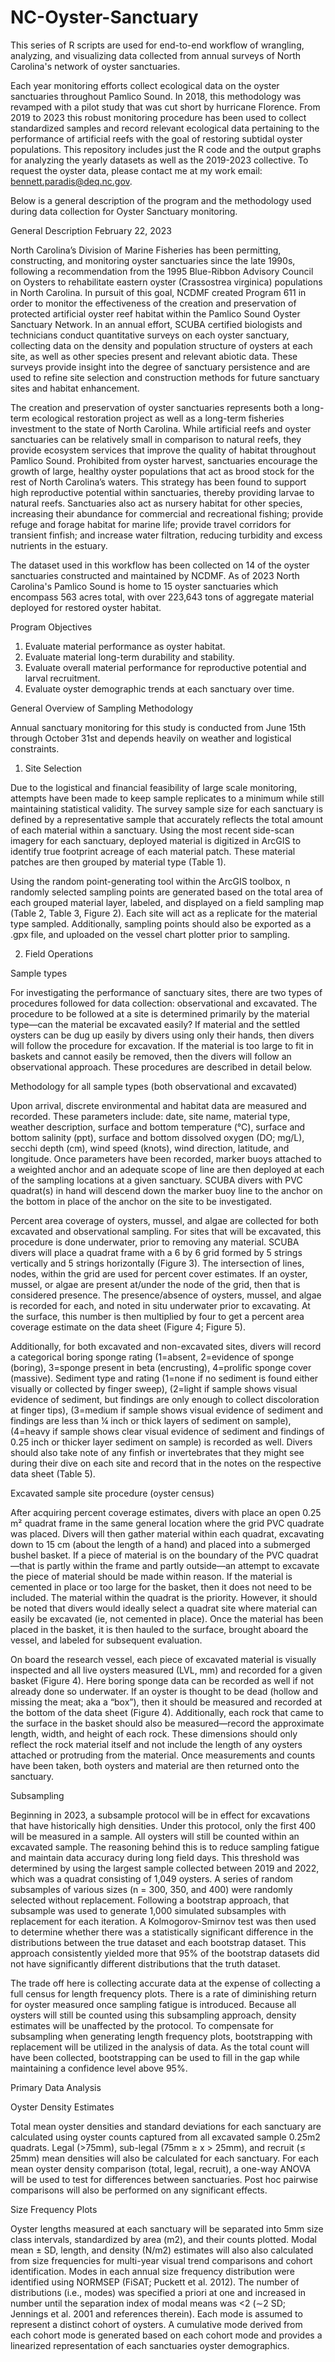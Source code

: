 # NC-Oyster-Sanctuary
This series of R scripts are used for end-to-end workflow of wrangling, analyzing, and visualizing data collected from annual surveys of North Carolina's network of oyster sanctuaries. 

Each year monitoring efforts collect ecological data on the oyster sanctuaries throughout Pamlico Sound. In 2018, this methodology was revamped with a pilot study that was cut short by hurricane Florence. From 2019 to 2023 this robust monitoring procedure has been used to collect standardized samples and record relevant ecological data pertaining to the performance of artificial reefs with the goal of restoring subtidal oyster populations. This repository includes just the R code and the output graphs for analyzing the yearly datasets as well as the 2019-2023 collective. To request the oyster data, please contact me at my work email: bennett.paradis@deq.nc.gov.

Below is a general description of the program and the methodology used during data collection for Oyster Sanctuary monitoring.


General Description						February 22, 2023

North Carolina’s Division of Marine Fisheries has been permitting, constructing, and monitoring oyster sanctuaries since the late 1990s, following a recommendation from the 1995 Blue-Ribbon Advisory Council on Oysters to rehabilitate eastern oyster (Crassostrea virginica) populations in North Carolina. In pursuit of this goal, NCDMF created Program 611 in order to monitor the effectiveness of the creation and preservation of protected artificial oyster reef habitat within the Pamlico Sound Oyster Sanctuary Network. In an annual effort, SCUBA certified biologists and technicians conduct quantitative surveys on each oyster sanctuary, collecting data on the density and population structure of oysters at each site, as well as other species present and relevant abiotic data. These surveys provide insight into the degree of sanctuary persistence and are used to refine site selection and construction methods for future sanctuary sites and habitat enhancement.

The creation and preservation of oyster sanctuaries represents both a long-term ecological restoration project as well as a long-term fisheries investment to the state of North Carolina. While artificial reefs and oyster sanctuaries can be relatively small in comparison to natural reefs, they provide ecosystem services that improve the quality of habitat throughout Pamlico Sound. Prohibited from oyster harvest, sanctuaries encourage the growth of large, healthy oyster populations that act as brood stock for the rest of North Carolina’s waters. This strategy has been found to support high reproductive potential within sanctuaries, thereby providing larvae to natural reefs. Sanctuaries also act as nursery habitat for other species, increasing their abundance for commercial and recreational fishing; provide refuge and forage habitat for marine life; provide travel corridors for transient finfish; and increase water filtration, reducing turbidity and excess nutrients in the estuary. 

The dataset used in this workflow has been collected on 14 of the oyster sanctuaries constructed and maintained by NCDMF. As of 2023 North Carolina's Pamlico Sound is home to 15 oyster sanctuaries which encompass 563 acres total, with over 223,643 tons of aggregate material deployed for restored oyster habitat. 

Program Objectives
1.	Evaluate material performance as oyster habitat.
2.	Evaluate material long-term durability and stability.
3.	Evaluate overall material performance for reproductive potential and larval recruitment.
4.	Evaluate oyster demographic trends at each sanctuary over time.


General Overview of Sampling Methodology

Annual sanctuary monitoring for this study is conducted from June 15th through October 31st and depends heavily on weather and logistical constraints.

1.	Site Selection

Due to the logistical and financial feasibility of large scale monitoring, attempts have been made to keep sample replicates to a minimum while still maintaining statistical validity. The survey sample size for each sanctuary is defined by a representative sample that accurately reflects the total amount of each material within a sanctuary. Using the most recent side-scan imagery for each sanctuary, deployed material is digitized in ArcGIS to identify true footprint acreage of each material patch. These material patches are then grouped by material type (Table 1). 

Using the random point-generating tool within the ArcGIS toolbox, n randomly selected sampling points are generated based on the total area of each grouped material layer, labeled, and displayed on a field sampling map (Table 2, Table 3, Figure 2). Each site will act as a replicate for the material type sampled. Additionally, sampling points should also be exported as a .gpx file, and uploaded on the vessel chart plotter prior to sampling. 

2.	Field Operations

Sample types

For investigating the performance of sanctuary sites, there are two types of procedures followed for data collection: observational and excavated. The procedure to be followed at a site is determined primarily by the material type—can the material be excavated easily? If material and the settled oysters can be dug up easily by divers using only their hands, then divers will follow the procedure for excavation. If the material is too large to fit in baskets and cannot easily be removed, then the divers will follow an observational approach. These procedures are described in detail below.


Methodology for all sample types (both observational and excavated)

Upon arrival, discrete environmental and habitat data are measured and recorded. These parameters include: date, site name, material type, weather description, surface and bottom temperature (°C), surface and bottom salinity (ppt), surface and bottom dissolved oxygen (DO; mg/L), secchi depth (cm), wind speed (knots), wind direction, latitude, and longitude. Once parameters have been recorded, marker buoys attached to a weighted anchor and an adequate scope of line are then deployed at each of the sampling locations at a given sanctuary. SCUBA divers with PVC quadrat(s) in hand will descend down the marker buoy line to the anchor on the bottom in place of the anchor on the site to be investigated. 

Percent area coverage of oysters, mussel, and algae are collected for both excavated and observational sampling. For sites that will be excavated, this procedure is done underwater, prior to removing any material. SCUBA divers will place a quadrat frame with a 6 by 6 grid formed by 5 strings vertically and 5 strings horizontally (Figure 3). The intersection of lines, nodes, within the grid are used for percent cover estimates. If an oyster, mussel, or algae are present at/under the node of the grid, then that is considered presence. The presence/absence of oysters, mussel, and algae is recorded for each, and noted in situ underwater prior to excavating. At the surface, this number is then multiplied by four to get a percent area coverage estimate on the data sheet (Figure 4; Figure 5). 

Additionally, for both excavated and non-excavated sites, divers will record a categorical boring sponge rating (1=absent, 2=evidence of sponge (boring), 3=sponge present in beta (encrusting), 4=prolific sponge cover (massive).  Sediment type and rating (1=none if no sediment is found either visually or collected by finger sweep), (2=light if sample shows visual evidence of sediment, but findings are only enough to collect discoloration at finger tips), (3=medium if sample shows visual evidence of sediment and findings are less than ¼ inch or thick layers of sediment on sample), (4=heavy if sample shows clear visual evidence of sediment and findings of 0.25 inch or thicker layer sediment on sample) is recorded as well. 
Divers should also take note of any finfish or invertebrates that they might see during their dive on each site and record that in the notes on the respective data sheet (Table 5). 


Excavated sample site procedure (oyster census)

After acquiring percent coverage estimates, divers with place an open 0.25 m² quadrat frame in the same general location where the grid PVC quadrate was placed. Divers will then gather material within each quadrat, excavating down to 15 cm (about the length of a hand) and placed into a submerged bushel basket. If a piece of material is on the boundary of the PVC quadrat—that is partly within the frame and partly outside—an attempt to excavate the piece of material should be made within reason. If the material is cemented in place or too large for the basket, then it does not need to be included. The material within the quadrat is the priority. However, it should be noted that divers would ideally select a quadrat site where material can easily be excavated (ie, not cemented in place). Once the material has been placed in the basket, it is then hauled to the surface, brought aboard the vessel, and labeled for subsequent evaluation. 

On board the research vessel, each piece of excavated material is visually inspected and all live oysters measured (LVL, mm) and recorded for a given basket (Figure 4). Here boring sponge data can be recorded as well if not already done so underwater. If an oyster is thought to be dead (hollow and missing the meat; aka a “box”), then it should be measured and recorded at the bottom of the data sheet (Figure 4). Additionally, each rock that came to the surface in the basket should also be measured—record the approximate length, width, and height of each rock. These dimensions should only reflect the rock material itself and not include the length of any oysters attached or protruding from the material. Once measurements and counts have been taken, both oysters and material are then returned onto the sanctuary. 

Subsampling

Beginning in 2023, a subsample protocol will be in effect for excavations that have historically high densities. Under this protocol, only the first 400 will be measured in a sample. All oysters will still be counted within an excavated sample. The reasoning behind this is to reduce sampling fatigue and maintain data accuracy during long field days. This threshold was determined by using the largest sample collected between 2019 and 2022, which was a quadrat consisting of 1,049 oysters. A series of random subsamples of various sizes (n = 300, 350, and 400) were randomly selected without replacement. Following a bootstrap approach, that subsample was used to generate 1,000 simulated subsamples with replacement for each iteration. A Kolmogorov-Smirnov test was then used to determine whether there was a statistically significant difference in the distributions between the true dataset and each bootstrap dataset. This approach consistently yielded more that 95% of the bootstrap datasets did not have significantly different distributions that the truth dataset.

The trade off here is collecting accurate data at the expense of collecting a full census for length frequency plots. There is a rate of diminishing return for oyster measured once sampling fatigue is introduced. Because all oysters will still be counted using this subsampling approach, density estimates will be unaffected by the protocol. To compensate for subsampling when generating length frequency plots, bootstrapping with replacement will be utilized in the analysis of data. As the total count will have been collected, bootstrapping can be used to fill in the gap while maintaining a confidence level above 95%. 


Primary Data Analysis

Oyster Density Estimates 

Total mean oyster densities and standard deviations for each sanctuary are calculated using oyster counts captured from all excavated sample 0.25m2 quadrats. Legal (>75mm), sub-legal (75mm ≥ x > 25mm), and recruit (≤ 25mm) mean densities will also be calculated for each sanctuary. For each mean oyster density comparison (total, legal, recruit), a one-way ANOVA will be used to test for differences between sanctuaries. Post hoc pairwise comparisons will also be performed on any significant effects.

Size Frequency Plots

Oyster lengths measured at each sanctuary will be separated into 5mm size class intervals, standardized by area (m2), and their counts plotted. Modal mean ± SD, length, and density (N/m2) estimates will also also calculated from size frequencies for multi-year visual trend comparisons and cohort identification. Modes in each annual size frequency distribution were identified using NORMSEP (FiSAT; Puckett et al. 2012). The number of distributions (i.e., modes) was specified a priori at one and increased in number until the separation index of modal means was <2 (∼2 SD; Jennings et al. 2001 and references therein). Each mode is assumed to represent a distinct cohort of oysters. A cumulative mode derived from each cohort mode is generated based on each cohort mode and provides a linearized representation of each sanctuaries oyster demographics. 

















